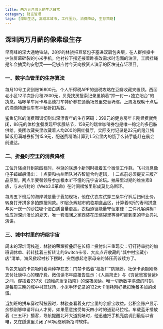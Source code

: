 ```yaml
---
title: 两万元月收入的生活日常
category: 财富管理
tags: [深圳生活, 高成本城市, 工作压力, 消费降级, 生存策略]
---
```

## 深圳两万月薪的像素级生存

早高峰的深大通地铁站，28岁的林骁把豆浆包子塞进双肩包夹层，在人群推搡中护住屏幕碎裂的小米手机。他衬衫下摆还掖着昨夜改需求时泡面的油渍，工牌挂绳是年会抽奖的安慰奖——足够应付今天向投资人演示的区块链存证项目。

### 一、数字血管里的生存算法

每月10号工资到账16800元，个人所得税APP的退税攻略在豆瓣收藏夹置顶。西丽老小区12平次卧月租2800元，贝壳找房搜索记录里躺着"押一付一+独立阳台"的执念。哈啰单车月卡与高德打车特价券在通勤场景里交替坍缩，上周发现晚十点后的滴滴特惠快车有神秘折扣系数。

鲨鱼记账的消费图谱切割出深漂青年的生存密码：399元的健身房年卡刚续费就倒闭，88元的体检套餐发现甲状腺结节，158元的瑞幸咖啡券包是唯一稳定的多巴胺供给。美团收藏夹里收藏着人均200的网红餐厅，实际支付记录是22元的隆江猪脚饭用满减券折到15.9元，配送费精确计算到1.5公里内的饿了么骑手能赶在晨会前送达。

### 二、折叠时空里的消费降维

工位升降桌升到第四档时，林骁的联想小新同时挂着五个微信工作群。飞书消息像电子蟑螂般涌出：十点要和杭州团队对齐智能合约逻辑，十二点前必须提交三版产品原型，两点半要替领导参加根本听不懂的元宇宙论坛。抽屉里过期的维生素B族，与未拆封的《Web3.0革命》在时间褶皱里形成莫比乌斯环。

每周五下班后的海岸城是量子叠加现场，他在优衣库试穿三条牛仔裤后扫码比价，转身打开拼多多拍照搜同款。B1层永辉超市的临期食品区，计算着6折的寿司拼盘与买一送一的沙拉哪个蛋白质含量更高。衣柜遵循能量守恒定律：三件凡客纯棉T恤应对深圳漫长的夏天，唯一套海澜之家西装在压缩袋里等待可能到来的毕业典礼演讲。

### 三、城中村里的坍缩宇宙

周末的深圳湾栈道，林骁的荣耀折叠屏在长椅上投射出三重现实：钉钉待审批的加班调休单、转转挂着三折转让的Switch卡带、大众点评收藏的"城中村宝藏小店"清单。海风掀起衬衫下摆时，突然想起老家母亲的降压药该续方了。

背包夹层的卡包吸附着两种存在态：门禁卡贴着"福报厂"防窥膜，社保卡余额刚够支付社康中心的理疗费。微信读书年度报告显示：《人类简史》与《穷爸爸富爸爸》之间，穿插着237次《颈椎病康复指南》的深夜阅读。唯一切断数字洪流的时刻，是每周三晚的城中村篮球场，小米手环记录的132大卡消耗刚好抵扣晚餐多加的卤蛋。

当加班的拼车穿过科技园时，林骁查看着支付宝里的余额宝收益。公积金账户显示余额刚够申请坪山人才房，如果愿意接受每天四小时的通勤马拉松。车载蓝牙播放着《三五环》播客，导航提醒北环大道拥堵时，他迅速把手机亮度调到最低以省电，又在隧道里关闭了5G网络刷新招聘软件。